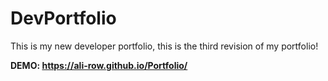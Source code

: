 # DevPortfolio
This is my new developer portfolio, this is the third revision of my portfolio!
          
**DEMO: https://ali-row.github.io/Portfolio/**
  
  
     
     
    
  
 
     
   
